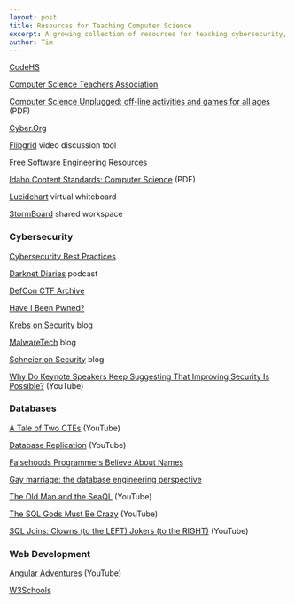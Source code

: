 ```yaml
---
layout: post
title: Resources for Teaching Computer Science
excerpt: A growing collection of resources for teaching cybersecurity, databases, and web development.
author: Tim
---
```


[CodeHS](https://codehs.com/)  

[Computer Science Teachers Association](https://csteachers.org)  

[Computer Science Unplugged: off-line activities and games for all ages](../../../../../papers/cs-unplugged.pdf) (PDF)

[Cyber.Org](https://cyber.org/)  

[Flipgrid](https://info.flipgrid.com/) video discussion tool  

[Free Software Engineering Resources](/2020/03/24/free-cs-resources.html)  

[Idaho Content Standards: Computer Science](../../../../../papers/ICS-Computer-Science-Standards.pdf) (PDF)  

[Lucidchart](https://www.lucidchart.com/pages/) virtual whiteboard  

[StormBoard](https://www.stormboard.com/) shared workspace  

### Cybersecurity  
[Cybersecurity Best Practices](/2020/02/15/cybersecurity.html)  

[Darknet Diaries](https://darknetdiaries.com/) podcast  

[DefCon CTF Archive](https://archive.ooo/)  

[Have I Been Pwned?](https://haveibeenpwned.com/)  

[Krebs on Security](https://krebsonsecurity.com/) blog  

[MalwareTech](https://www.malwaretech.com/) blog  

[Schneier on Security](https://www.schneier.com/) blog  

[Why Do Keynote Speakers Keep Suggesting That Improving Security Is Possible?](https://www.youtube.com/watch?v=ajGX7odA87k) (YouTube)  

### Databases  
[A Tale of Two CTEs](https://www.youtube.com/watch?v=o2P0XqbcOUM) (YouTube)  

[Database Replication](https://www.youtube.com/watch?v=PvyZW1sMWT8) (YouTube)  

[Falsehoods Programmers Believe About Names](https://www.kalzumeus.com/2010/06/17/falsehoods-programmers-believe-about-names/)  

[Gay marriage: the database engineering perspective ](https://web.archive.org/web/20170807015344/https://qntm.org/gay)  

[The Old Man and the SeaQL](https://www.youtube.com/watch?v=9L5NDG2aOLE) (YouTube)  

[The SQL Gods Must Be Crazy](https://www.youtube.com/watch?v=6TMNCMvz7Ho&t=8s) (YouTube)  

[SQL Joins: Clowns (to the LEFT) Jokers (to the RIGHT)](https://www.youtube.com/watch?v=QA0-6IRS9hc) (YouTube)  

### Web Development  
[Angular Adventures](https://www.youtube.com/watch?v=LZIXFqUx7Ps) (YouTube)  

[W3Schools](https://www.w3schools.com/)  
